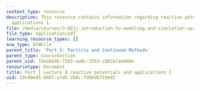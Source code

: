 ```yaml
---
content_type: resource
description: This resource contains information regarding reactive potentials and
  applications I.
file: /media/courses/3-021j-introduction-to-modeling-and-simulation-spring-2012/19c48e4580d7a7d52b0cfd6bdb719e02_MIT3_021JS12_P1_L8.pdf
file_type: application/pdf
learning_resource_types: []
ocw_type: OCWFile
parent_title: 'Part I: Particle and Continuum Methods'
parent_type: CourseSection
parent_uid: 33eabb9b-72b3-aa0c-3f63-c881b7ad488e
resourcetype: Document
title: Part I Lecture 8 reactive potentials and applications I
uid: 19c48e45-80d7-a7d5-2b0c-fd6bdb719e02
---
```

